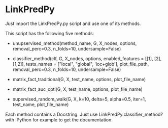 LinkPredPy
==========

Just import the LinkPredPy.py script and use one of its methods.

This script has the following five methods:

- unupservised_method(method_name, G, X_nodes, options, removal_perc=0.3,
                         n_folds=10, undersample=False)

- classifier_method(clf, G, X_nodes, options, 
                      enabled_features = [[1], [2], [1,2]], tests_names = ["local", "global", 'loc+glob'],
                       plot_file_path, removal_perc=0.3, n_folds=10, undersample=False)

- matrix_fact_traditional(G, X, test_name, options, plot_file_name)
- matrix_fact_auc_opti(G, X, test_name, options, plot_file_name)
- supervised_random_walk(G, X, k=10, delta=5, alpha=0.5, iter=1, test_name, plot_file_name)


Each method contains a Docstring. Just use LinkPredPy.classifier_method? with IPython for example to get the documentation.
